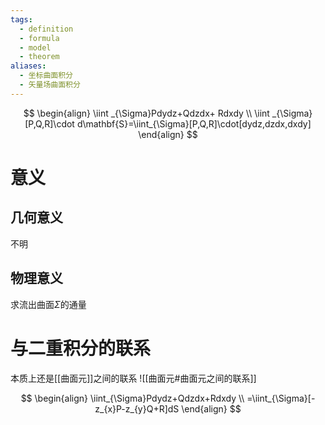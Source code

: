 ```yaml
---
tags:
  - definition
  - formula
  - model
  - theorem
aliases:
  - 坐标曲面积分
  - 矢量场曲面积分
---
```

$$
\begin{align}
\iint _{\Sigma}Pdydz+Qdzdx+ Rdxdy \\
\iint _{\Sigma}[P,Q,R]\cdot d\mathbf{S}=\iint_{\Sigma}[P,Q,R]\cdot[dydz,dzdx,dxdy]
\end{align}
$$


# 意义
## 几何意义
不明
## 物理意义
求流出曲面$\Sigma$的通量


# 与二重积分的联系
本质上还是[[曲面元]]之间的联系
![[曲面元#曲面元之间的联系]]

$$
\begin{align}
\iint_{\Sigma}Pdydz+Qdzdx+Rdxdy \\
=\iint_{\Sigma}[-z_{x}P-z_{y}Q+R]dS
\end{align}
$$

